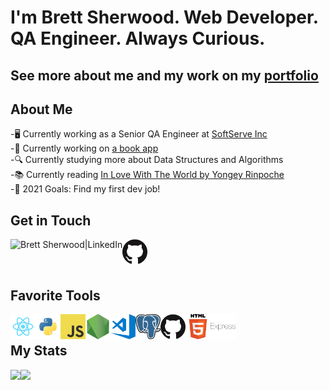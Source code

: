 # I'm Brett Sherwood. Web Developer. QA Engineer. Always Curious.

## See more about me and my work on my [portfolio](https://brettsherwood.dev/)

## About Me

-🖥 Currently working as a Senior QA Engineer at [SoftServe Inc](https://www.softserveinc.com/en-us)<br/>
-🔭 Currently working on [a book app](https://github.com/bsherwood9/knjiga-fe)<br/>
-🔍 Currently studying more about Data Structures and Algorithms<br/>
-📚 Currently reading [In Love With The World by Yongey Rinpoche](https://www.amazon.com/Love-World-Journey-Through-Bardos/dp/0525512535)<br/>
-🥅 2021 Goals: Find my first dev job!<br/>

<h2>Get in Touch</h2>

[<img align="left" alt="Brett Sherwood|LinkedIn" height="40px" src="https://cdn.jsdelivr.net/npm/simple-icons@v3/icons/linkedin.svg" />](https://www.linkedin.com/in/brett-sherwood/)
[<img align="left" alt="GitHub" height="40px" src="https://raw.githubusercontent.com/github/explore/78df643247d429f6cc873026c0622819ad797942/topics/github/github.png" />](https://github.com/bsherwood9)
<br/>

<br/>
<h2>Favorite Tools</h2>

<img align="left" alt="Python" height="40px" src="https://raw.githubusercontent.com/github/explore/80688e429a7d4ef2fca1e82350fe8e3517d3494d/topics/react/react.png" />
<img align="left" alt="Python" height="40px" src="https://raw.githubusercontent.com/github/explore/80688e429a7d4ef2fca1e82350fe8e3517d3494d/topics/python/python.png" />
<img align="left" alt="Python" height="40px" src="https://raw.githubusercontent.com/github/explore/80688e429a7d4ef2fca1e82350fe8e3517d3494d/topics/javascript/javascript.png" />
<img align="left" alt="Python" height="40px" src="https://raw.githubusercontent.com/github/explore/80688e429a7d4ef2fca1e82350fe8e3517d3494d/topics/nodejs/nodejs.png" />
<img align="left" alt="Visual Studio Code" height="40px" src="https://raw.githubusercontent.com/github/explore/80688e429a7d4ef2fca1e82350fe8e3517d3494d/topics/visual-studio-code/visual-studio-code.png" />
<img align="left" alt="PostgreSQL" height="40px" src="https://raw.githubusercontent.com/github/explore/80688e429a7d4ef2fca1e82350fe8e3517d3494d/topics/postgresql/postgresql.png" />
<img align="left" alt="GitHub" height="40px" src="https://raw.githubusercontent.com/github/explore/78df643247d429f6cc873026c0622819ad797942/topics/github/github.png" />
<img align="left" alt="HTML5" height="40px" src="https://raw.githubusercontent.com/github/explore/80688e429a7d4ef2fca1e82350fe8e3517d3494d/topics/html/html.png" />
<img align="left" alt="HTML5" height="40px" src="https://raw.githubusercontent.com/github/explore/80688e429a7d4ef2fca1e82350fe8e3517d3494d/topics/express/express.png" />
<br/>

<h2>My Stats</h2>


<img height="180em" src="https://github-readme-stats.vercel.app/api?username=bsherwood9&show_icons=true" />
<img align="left" src="https://github-readme-stats.vercel.app/api/top-langs/?username=bsherwood9&layout=compact&hide=jupyter%20notebook" />
